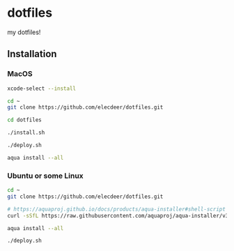 # dotfiles
my dotfiles!



## Installation

### MacOS

```zsh
xcode-select --install

cd ~
git clone https://github.com/elecdeer/dotfiles.git

cd dotfiles

./install.sh

./deploy.sh

aqua install --all
```

### Ubuntu or some Linux

```zsh
cd ~
git clone https://github.com/elecdeer/dotfiles.git

# https://aquaproj.github.io/docs/products/aqua-installer#shell-script
curl -sSfL https://raw.githubusercontent.com/aquaproj/aqua-installer/v3.0.0/aqua-installer | bash

aqua install --all

./deploy.sh
```
